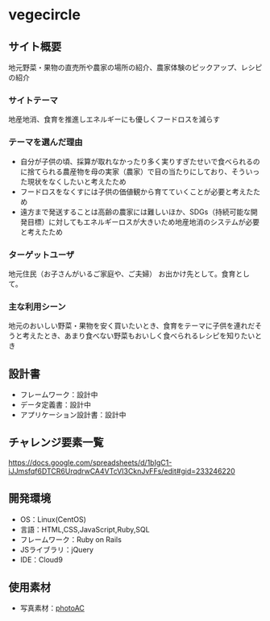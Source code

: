 # vegecircle

## サイト概要
地元野菜・果物の直売所や農家の場所の紹介、農家体験のピックアップ、レシピの紹介

### サイトテーマ
地産地消、食育を推進しエネルギーにも優しくフードロスを減らす

### テーマを選んだ理由
- 自分が子供の頃、採算が取れなかったり多く実りすぎたせいで食べられるのに捨てられる農産物を母の実家（農家）で目の当たりにしており、そういった現状をなくしたいと考えたため<br>
- フードロスをなくすには子供の価値観から育てていくことが必要と考えたため<br>
- 遠方まで発送することは高齢の農家には難しいほか、SDGs（持続可能な開発目標）に対してもエネルギーロスが大きいため地産地消のシステムが必要と考えたため

### ターゲットユーザ
地元住民（お子さんがいるご家庭や、ご夫婦）
お出かけ先として。食育として。

### 主な利用シーン
地元のおいしい野菜・果物を安く買いたいとき、食育をテーマに子供を連れだそうと考えたとき、あまり食べない野菜もおいしく食べられるレシピを知りたいとき

## 設計書
- フレームワーク：設計中
- データ定義書：設計中
- アプリケーション設計書：設計中

## チャレンジ要素一覧
https://docs.google.com/spreadsheets/d/1bIgC1-iJJmsfqf6DTCR6UrqdrwCA4VTcVI3CknJvFFs/edit#gid=233246220

## 開発環境
- OS：Linux(CentOS)
- 言語：HTML,CSS,JavaScript,Ruby,SQL
- フレームワーク：Ruby on Rails
- JSライブラリ：jQuery
- IDE：Cloud9

## 使用素材
- 写真素材：[photoAC](https://www.photo-ac.com/)
